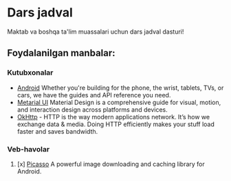 # Dars jadval

Maktab va boshqa ta'lim muassalari uchun dars jadval dasturi!

## Foydalanilgan manbalar:
### Kutubxonalar
* [Android](https://developer.android.com/topic/architecture/intro) Whether you're building for the phone, the wrist, tablets, TVs, or cars, we have the guides and API reference you need.
* [Metarial UI](https://developer.android.com/develop/ui/views/theming/look-and-feel) Material Design is a comprehensive guide for visual, motion, and interaction design across platforms and devices.
* [OkHttp](https://square.github.io/retrofit/) - HTTP is the way modern applications network. It’s how we exchange data & media. Doing HTTP efficiently makes your stuff load faster and saves bandwidth.

### Veb-havolar
1. [x] [Picasso](https://developer.android.com/training/maps/maps-and-places) A powerful image downloading and caching library for
   Android.

